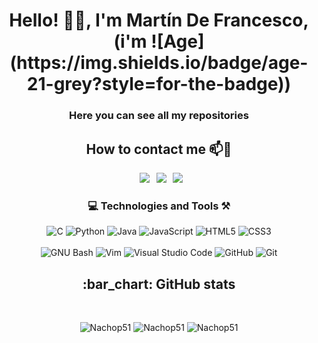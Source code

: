 <h1 align="center">Hello! 👋🏼, I'm Martín De Francesco, (i'm ![Age](https://img.shields.io/badge/age-21-grey?style=for-the-badge))</h1>
<h3 align="center">Here you can see all my repositories</h3>

<h2 align="center"> How to contact me 📫📧 </h2>

<div align="center">

&ensp;[<img src="https://img.shields.io/badge/Gmail-D14836?style=for-the-badge&logo=gmail&logoColor=white" />](mailto:defrancescoma@gmail.com)
&ensp;[<img src="https://img.shields.io/badge/linkedin-%230077B5.svg?style=for-the-badge&logo=linkedin&logoColor=white" />](www.linkedin.com/in/martin-de-francesco-ivagnes-640a181b3)
&ensp;[<img src="https://img.shields.io/badge/Instagram-%23E4405F.svg?style=for-the-badge&logo=Instagram&logoColor=white" />](https://www.instagram.com/martincho_dfi/)

</div>
 
<h3 align="center"> 💻 Technologies and Tools ⚒️ </h3>

<div align="center">
 
![C](https://img.shields.io/badge/c-%2300599C.svg?style=for-the-badge&logo=c&logoColor=white)
![Python](https://img.shields.io/badge/python-3670A0?style=for-the-badge&logo=python&logoColor=ffdd54)
![Java](https://img.shields.io/badge/Java-ED8B00?style=for-the-badge&logo=java&logoColor=white)
![JavaScript](https://img.shields.io/badge/javascript-%23323330.svg?style=for-the-badge&logo=javascript&logoColor=%23F7DF1E)
![HTML5](https://img.shields.io/badge/html5-%23E34F26.svg?style=for-the-badge&logo=html5&logoColor=white)
![CSS3](https://img.shields.io/badge/css3-%231572B6.svg?style=for-the-badge&logo=css3&logoColor=white)
<br></br>
![GNU Bash](https://img.shields.io/badge/GNU%20Bash-4EAA25?style=for-the-badge&logo=GNU%20Bash&logoColor=white)
![Vim](https://img.shields.io/badge/VIM-%2311AB00.svg?&style=for-the-badge&logo=vim&logoColor=white)
![Visual Studio Code](https://img.shields.io/badge/Visual%20Studio%20Code-0078d7.svg?style=for-the-badge&logo=visual-studio-code&logoColor=white)
![GitHub](https://img.shields.io/badge/github-%23121011.svg?style=for-the-badge&logo=github&logoColor=white)
![Git](https://img.shields.io/badge/git-%23F05033.svg?style=for-the-badge&logo=git&logoColor=white)

</div>
 
<h2 align="center"> :bar_chart: GitHub stats </h2>
 <br />
<p align="center">
 <img src="https://github-readme-stats.vercel.app/api?username=Nachop51&show_icons=true&count_private=true&theme=darcula&hide_border=true&hide=issues,contribs&bg_color=00000000"  alt="Nachop51" />
 <img src="https://github-readme-stats.vercel.app/api/top-langs/?username=Nachop51&layout=compact&hide_border=true&theme=darcula&bg_color=00000000&langs_count=6&hide=jupyter%20notebook,tex,css,php" alt="Nachop51" />
 <img src="https://github-readme-streak-stats.herokuapp.com?user=Nachop51&theme=darcula&hide_border=true&background=FFFFFF00" alt="Nachop51" />
 <br />
 <br />
</p>


<!---
defrancescomartin/defrancescomartin is a ✨ special ✨ repository because its `README.md` (this file) appears on your GitHub profile.
You can click the Preview link to take a look at your changes.
--->

